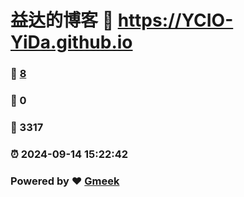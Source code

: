 # 益达的博客 :link: https://YCIO-YiDa.github.io 
### :page_facing_up: [8](https://YCIO-YiDa.github.io/tag.html) 
### :speech_balloon: 0 
### :hibiscus: 3317 
### :alarm_clock: 2024-09-14 15:22:42 
### Powered by :heart: [Gmeek](https://github.com/Meekdai/Gmeek)
